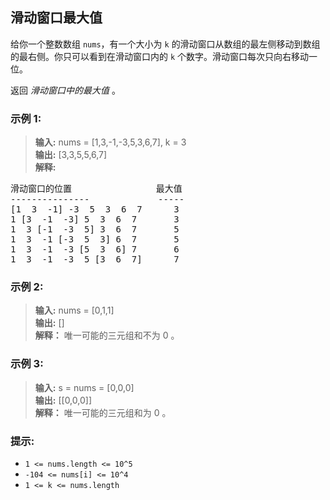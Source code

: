 ## 滑动窗口最大值

给你一个整数数组 `nums`，有一个大小为 `k` 的滑动窗口从数组的最左侧移动到数组的最右侧。你只可以看到在滑动窗口内的 `k` 个数字。滑动窗口每次只向右移动一位。

返回 _滑动窗口中的最大值_ 。

### 示例 1:
> **输入:** nums = [1,3,-1,-3,5,3,6,7], k = 3         
> **输出:** [3,3,5,5,6,7]   
> **解释:**  
<pre>
滑动窗口的位置                最大值  
---------------             -----
[1  3  -1] -3  5  3  6  7      3  
1 [3  -1  -3] 5  3  6  7       3  
1  3 [-1  -3  5] 3  6  7       5  
1  3  -1 [-3  5  3] 6  7       5  
1  3  -1  -3 [5  3  6] 7       6  
1  3  -1  -3  5 [3  6  7]      7
</pre>

### 示例 2:
> **输入:** nums = [0,1,1]            
> **输出:** []  
> **解释：** 唯一可能的三元组和不为 0 。

### 示例 3:
> **输入:** s = nums = [0,0,0]              
> **输出:** [[0,0,0]]          
> **解释：** 唯一可能的三元组和为 0 。


### 提示:

*  `1 <= nums.length <= 10^5`
*  `-104 <= nums[i] <= 10^4`
*  `1 <= k <= nums.length`